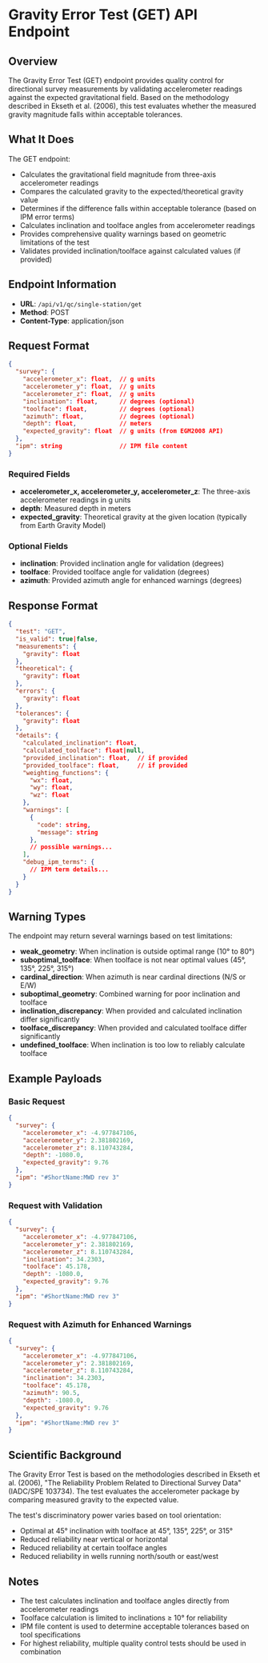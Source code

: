 # Gravity Error Test (GET) API Endpoint

## Overview

The Gravity Error Test (GET) endpoint provides quality control for directional survey measurements by validating accelerometer readings against the expected gravitational field. Based on the methodology described in Ekseth et al. (2006), this test evaluates whether the measured gravity magnitude falls within acceptable tolerances.

## What It Does

The GET endpoint:

- Calculates the gravitational field magnitude from three-axis accelerometer readings
- Compares the calculated gravity to the expected/theoretical gravity value
- Determines if the difference falls within acceptable tolerance (based on IPM error terms)
- Calculates inclination and toolface angles from accelerometer readings
- Provides comprehensive quality warnings based on geometric limitations of the test
- Validates provided inclination/toolface against calculated values (if provided)

## Endpoint Information

- **URL**: `/api/v1/qc/single-station/get`
- **Method**: POST
- **Content-Type**: application/json

## Request Format

```json
{
  "survey": {
    "accelerometer_x": float,  // g units
    "accelerometer_y": float,  // g units
    "accelerometer_z": float,  // g units
    "inclination": float,      // degrees (optional)
    "toolface": float,         // degrees (optional)
    "azimuth": float,          // degrees (optional)
    "depth": float,            // meters
    "expected_gravity": float  // g units (from EGM2008 API)
  },
  "ipm": string                // IPM file content
}
```

### Required Fields

- **accelerometer_x, accelerometer_y, accelerometer_z**: The three-axis accelerometer readings in g units
- **depth**: Measured depth in meters
- **expected_gravity**: Theoretical gravity at the given location (typically from Earth Gravity Model)

### Optional Fields

- **inclination**: Provided inclination angle for validation (degrees)
- **toolface**: Provided toolface angle for validation (degrees)
- **azimuth**: Provided azimuth angle for enhanced warnings (degrees)

## Response Format

```json
{
  "test": "GET",
  "is_valid": true|false,
  "measurements": {
    "gravity": float
  },
  "theoretical": {
    "gravity": float
  },
  "errors": {
    "gravity": float
  },
  "tolerances": {
    "gravity": float
  },
  "details": {
    "calculated_inclination": float,
    "calculated_toolface": float|null,
    "provided_inclination": float,  // if provided
    "provided_toolface": float,     // if provided
    "weighting_functions": {
      "wx": float,
      "wy": float,
      "wz": float
    },
    "warnings": [
      {
        "code": string,
        "message": string
      },
      // possible warnings...
    ],
    "debug_ipm_terms": {
      // IPM term details...
    }
  }
}
```

## Warning Types

The endpoint may return several warnings based on test limitations:

- **weak_geometry**: When inclination is outside optimal range (10° to 80°)
- **suboptimal_toolface**: When toolface is not near optimal values (45°, 135°, 225°, 315°)
- **cardinal_direction**: When azimuth is near cardinal directions (N/S or E/W)
- **suboptimal_geometry**: Combined warning for poor inclination and toolface
- **inclination_discrepancy**: When provided and calculated inclination differ significantly
- **toolface_discrepancy**: When provided and calculated toolface differ significantly
- **undefined_toolface**: When inclination is too low to reliably calculate toolface

## Example Payloads

### Basic Request

```json
{
  "survey": {
    "accelerometer_x": -4.977847106,
    "accelerometer_y": 2.381802169,
    "accelerometer_z": 8.110743284,
    "depth": -1080.0,
    "expected_gravity": 9.76
  },
  "ipm": "#ShortName:MWD rev 3"
}
```

### Request with Validation

```json
{
  "survey": {
    "accelerometer_x": -4.977847106,
    "accelerometer_y": 2.381802169,
    "accelerometer_z": 8.110743284,
    "inclination": 34.2303,
    "toolface": 45.178,
    "depth": -1080.0,
    "expected_gravity": 9.76
  },
  "ipm": "#ShortName:MWD rev 3"
}
```

### Request with Azimuth for Enhanced Warnings

```json
{
  "survey": {
    "accelerometer_x": -4.977847106,
    "accelerometer_y": 2.381802169,
    "accelerometer_z": 8.110743284,
    "inclination": 34.2303,
    "toolface": 45.178,
    "azimuth": 90.5,
    "depth": -1080.0,
    "expected_gravity": 9.76
  },
  "ipm": "#ShortName:MWD rev 3"
}
```

## Scientific Background

The Gravity Error Test is based on the methodologies described in Ekseth et al. (2006), "The Reliability Problem Related to Directional Survey Data" (IADC/SPE 103734). The test evaluates the accelerometer package by comparing measured gravity to the expected value.

The test's discriminatory power varies based on tool orientation:

- Optimal at 45° inclination with toolface at 45°, 135°, 225°, or 315°
- Reduced reliability near vertical or horizontal
- Reduced reliability at certain toolface angles
- Reduced reliability in wells running north/south or east/west

## Notes

- The test calculates inclination and toolface angles directly from accelerometer readings
- Toolface calculation is limited to inclinations ≥ 10° for reliability
- IPM file content is used to determine acceptable tolerances based on tool specifications
- For highest reliability, multiple quality control tests should be used in combination
